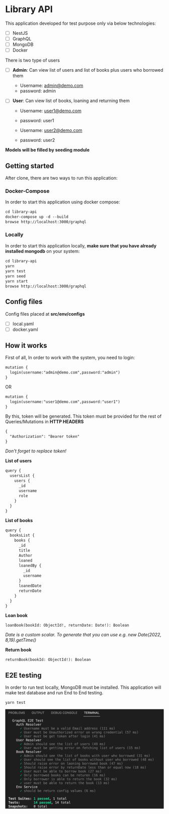 # Library API

This application developed for test purpose only via below technologies:

- [ ] NestJS
- [ ] GraphQL
- [ ] MongoDB
- [ ] Docker

There is two type of users

- [ ] **Admin**: Can view list of users and list of books plus users who borrowed them
  - Username: admin@demo.com
  - password: admin
- [ ] **User**: Can view list of books, loaning and returning them

  - Username: user1@demo.com
  - password: user1

  - Username: user2@demo.com
  - password: user2

**Models will be filled by seeding module**

## Getting started

After clone, there are two ways to run this application:

### Docker-Compose

In order to start this application using docker compose:

```
cd library-api
docker-compose up -d --build
browse http://localhost:3000/graphql
```

### Locally

In order to start this application locally, **make sure that you have already installed mongodb** on your system:

```
cd library-api
yarn
yarn test
yarn seed
yarn start
browse http://localhost:3000/graphql
```

## Config files

Config files placed at **src/env/configs**

- [ ] local.yaml
- [ ] docker.yaml

## How it works

First of all, In order to work with the system, you need to login:

```
mutation {
  login(username:"admin@demo.com",password:"admin")
}
```

OR

```
mutation {
  login(username:"user1@demo.com",password:"user1")
}
```

By this, token will be generated. This token must be provided for the rest of Queries/Mutations in **HTTP HEADERS**

```
{
  "Authorization": "Bearer token"
}
```

_Don't forget to replace token!_

**List of users**

```
query {
  usersList {
    users {
      _id
      username
      role
    }
  }
}
```

**List of books**

```
query {
  booksList {
    books {
      _id
      title
      Author
      loaned
      loanedBy {
        _id
        username
      }
      loanedDate
      returnDate
    }
  }
}
```

**Loan book**

```
loanBook(bookId: ObjectId!, returnDate: Date!): Boolean
```

_Date is a custom scalar. To generate that you can use e.g. new Date(2022, 8,19).getTime()_

**Return book**

```
returnBook(bookId: ObjectId!): Boolean
```

## E2E testing

In order to run test locally, MongoDB must be installed. This application will make test database and run End to End testing.

```
yarn test
```

![test result](test-result.png)
